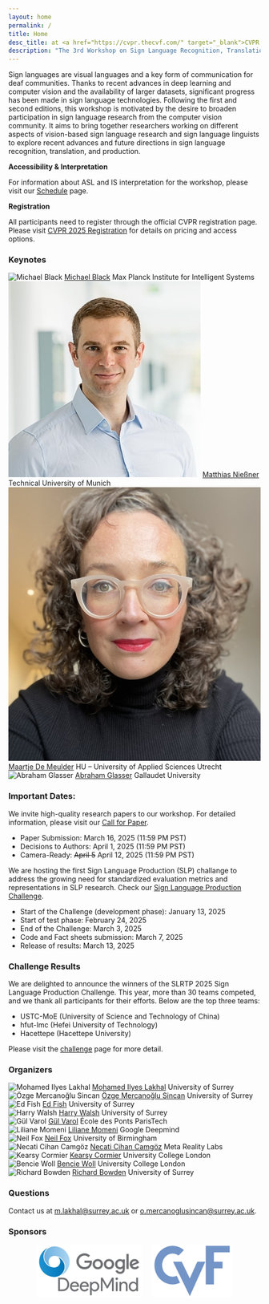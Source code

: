 ```yaml
---
layout: home
permalink: /
title: Home
desc_title: at <a href="https://cvpr.thecvf.com/" target="_blank">CVPR 2025</a>
description: "The 3rd Workshop on Sign Language Recognition, Translation and Production<br>June 12th, 2025, Nashville TN<br>Room: Davidson C2, 08:45AM - 12:30PM"
---
```


Sign languages are visual languages and a key form of communication for deaf communities. Thanks to recent advances in deep learning and computer vision and the availability of larger datasets, significant progress has been made in sign language technologies. Following the first and second editions, this workshop is motivated by the desire to broaden participation in sign language research from the computer vision community. It aims to bring together researchers working on different aspects of vision-based sign language research and sign language linguists to explore recent advances and future directions in sign language recognition, translation, and production.

**Accessibility & Interpretation**

For information about ASL and IS interpretation for the workshop, please visit our [Schedule](https://slrtpworkshop.github.io/schedule/) page.

**Registration**

All participants need to register through the official CVPR registration page. Please visit [CVPR 2025 Registration](https://cvpr.thecvf.com/Conferences/2025/Pricing2) for details on pricing and access options.

### Keynotes 

<div class="user-cards">
  <div class="user-card">
    <img src="assets/img/speaker_Michael_Black.jpg" class="user-image" alt="Michael Black">
    <a class="user-name" href="https://ps.is.mpg.de/person/black">Michael Black</a>
    <span>Max Planck Institute for Intelligent Systems</span>
  </div>
  <div class="user-card">
    <img src="assets/img/speaker_Matthias_Niessner.jpg" class="user-image" alt="Matthias Nießner">
    <a class="user-name" href="https://www.niessnerlab.org/index.html">Matthias Nießner</a>
    <span>Technical University of Munich</span>
  </div>
  <div class="user-card">
    <img src="assets/img/speaker_MaartjeDeMeulder.jpeg" class="user-image" alt="Maartje De Meulder">
    <a class="user-name" href="https://maartjedemeulder.be">Maartje De Meulder</a>
    <span>HU – University of Applied Sciences Utrecht</span>
  </div>
  <div class="user-card">
    <img src="assets/img/speaker_Abraham_Glasser.jpg" class="user-image" alt="Abraham Glasser">
    <a class="user-name" href="https://abrahamglasser.com">Abraham Glasser</a>
    <span>Gallaudet University</span>
  </div>
</div>


### Important Dates:

We invite high-quality research papers to our workshop. For detailed information, please visit our [Call for Paper](https://slrtpworkshop.github.io/cfp/).

- Paper Submission: March 16, 2025 (11:59 PM PST)
- Decisions to Authors: April 1, 2025 (11:59 PM PST)
- Camera-Ready: ~~April 5~~ April 12, 2025 (11:59 PM PST)

We are hosting the first Sign Language Production (SLP) challange to address the growing need for standardized evaluation metrics and representations in SLP research. Check our [Sign Language Production Challenge](https://www.codabench.org/competitions/4854/). 
- Start of the Challenge (development phase): January 13, 2025 
- Start of test phase: February 24, 2025 
- End of the Challenge: March 3, 2025 
- Code and Fact sheets submission: March 7, 2025 
- Release of results: March 13, 2025

### Challenge Results

We are delighted to announce the winners of the SLRTP 2025 Sign Language Production Challenge. This year, more than 30 teams competed, and we thank all participants for their efforts. Below are the top three teams:

- USTC-MoE (University of Science and Technology of China)
- hfut-lmc (Hefei University of Technology)
- Hacettepe (Hacettepe University)

Please visit the [challenge](https://slrtpworkshop.github.io/challenge/) page for more detail.


### Organizers

<div class="user-cards">
  <div class="user-card">
    <img src="assets/img/org_lakhal.jpg" class="user-image" alt="Mohamed Ilyes Lakhal">
    <a class="user-name" href="https://mlakhal.github.io">Mohamed Ilyes Lakhal</a>
    <span>University of Surrey</span>
  </div>
  <div class="user-card">
    <img src="assets/img/org_sincan.jpeg" class="user-image" alt="Özge Mercanoğlu Sincan">
    <a class="user-name" href="https://scholar.google.com/citations?user=nACVfjYAAAAJ&hl=de">Özge Mercanoğlu Sincan</a>
    <span>University of Surrey</span>
  </div>
  <div class="user-card">
    <img src="assets/img/org_fish.jpeg" class="user-image" alt="Ed Fish">
    <a class="user-name" href="https://ed-fish.github.io">Ed Fish</a>
    <span>University of Surrey</span>
  </div>
  <div class="user-card">
    <img src="assets/img/org_walsh.jpg" class="user-image" alt="Harry Walsh">
    <a class="user-name" href="https://scholar.google.com/citations?user=0H4urUIAAAAJ&hl=en">Harry Walsh</a>
    <span>University of Surrey</span>
  </div>

  <div class="user-card">
    <img src="assets/img/org_varol.jpg" class="user-image" alt="Gül Varol">
    <a class="user-name" href="https://gulvarol.github.io">Gül Varol</a>
    <span>École des Ponts ParisTech</span>
  </div>
  <div class="user-card">
    <img src="assets/img/org_momeni.jpg" class="user-image" alt="Liliane Momeni">
    <a class="user-name" href="https://www.robots.ox.ac.uk/~liliane/">Liliane Momeni</a>
    <span>Google Deepmind</span>
  </div>
  <div class="user-card">
    <img src="assets/img/org_fox.jpg" class="user-image" alt="Neil Fox">
    <a class="user-name" href="https://research.birmingham.ac.uk/en/persons/neil-fox">Neil Fox</a>
    <span>University of Birmingham</span>
  </div>
  <div class="user-card">
    <img src="assets/img/org_Camgoz.jpg" class="user-image" alt="Necati Cihan Camgöz">
    <a class="user-name" href="https://www.cihancamgoz.com">Necati Cihan Camgöz</a>
    <span>Meta Reality Labs</span>
  </div>

  <div class="user-card">
    <img src="assets/img/org_cormier.jpg" class="user-image" alt="Kearsy Cormier">
    <a class="user-name" href="https://sites.google.com/view/kearsy/">Kearsy Cormier</a>
    <span>University College London</span>
  </div>
  <div class="user-card">
    <img src="assets/img/org_woll.jpg" class="user-image" alt="Bencie Woll">
    <a class="user-name" href="https://profiles.ucl.ac.uk/7678-bencie-woll">Bencie Woll</a>
    <span>University College London</span>
  </div>
  <div class="user-card">
    <img src="assets/img/org_bowden.jpg" class="user-image" alt="Richard Bowden">
    <a class="user-name" href="https://scholar.google.co.uk/citations?user=mvvgDvcAAAAJ&hl=en">Richard Bowden</a>
    <span>University of Surrey</span>
  </div>
</div>

### Questions

Contact us at [m.lakhal@surrey.ac.uk](mailto:m.lakhal@surrey.ac.uk) or [o.mercanoglusincan@surrey.ac.uk](mailto:o.mercanoglusincan@surrey.ac.uk).

### Sponsors

<div style="display: flex; justify-content: center; align-items: center; gap: 20px;">
  <img src="assets/img/google_deepmind_logo.png" height="105" alt="Google DeepMind Logo">
  <img src="assets/img/cvf_logo.jpg" height="105" alt="CVF Logo">
</div>
